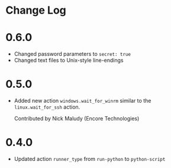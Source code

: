 # Change Log

# 0.6.0

- Changed password parameters to `secret: true`
- Changed text files to Unix-style line-endings

# 0.5.0

- Added new action `windows.wait_for_winrm` similar to the `linux.wait_for_ssh` action.

  Contributed by Nick Maludy (Encore Technologies)

# 0.4.0

- Updated action `runner_type` from `run-python` to `python-script`


